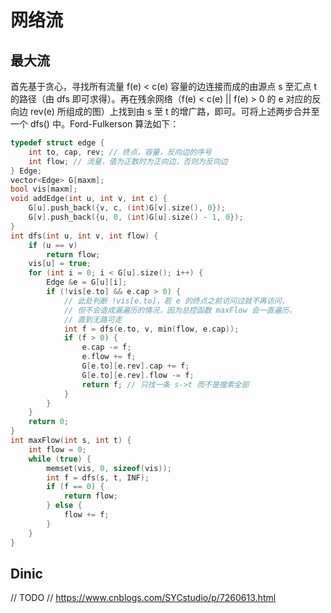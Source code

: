 # 网络流

## 最大流

首先基于贪心，寻找所有流量 f(e) < c(e) 容量的边连接而成的由源点 s 至汇点 t 的路径（由 dfs 即可求得）。再在残余网络（f(e) < c(e) || f(e) > 0 的 e 对应的反向边 rev(e) 所组成的图）上找到由 s 至 t 的增广路，即可。可将上述两步合并至一个 dfs() 中。Ford-Fulkerson 算法如下：

```C++ {.lang-type-C++}
typedef struct edge {
    int to, cap, rev; // 终点，容量，反向边的序号
    int flow; // 流量，值为正数时为正向边，否则为反向边
} Edge;
vector<Edge> G[maxm];
bool vis[maxm];
void addEdge(int u, int v, int c) {
    G[u].push_back({v, c, (int)G[v].size(), 0});
    G[v].push_back({u, 0, (int)G[u].size() - 1, 0});
}
int dfs(int u, int v, int flow) {
    if (u == v)
        return flow;
    vis[u] = true;
    for (int i = 0; i < G[u].size(); i++) {
        Edge &e = G[u][i];
        if (!vis[e.to] && e.cap > 0) {
            // 此处判断 !vis[e.to]，若 e 的终点之前访问过就不再访问，
            // 但不会造成漏遍历的情况，因为总控函数 maxFlow 会一直遍历，
            // 直到无路可走
            int f = dfs(e.to, v, min(flow, e.cap));
            if (f > 0) {
                e.cap -= f;
                e.flow += f;
                G[e.to][e.rev].cap += f;
                G[e.to][e.rev].flow -= f;
                return f; // 只找一条 s->t 而不是搜索全部
            }
        }
    }
    return 0;
}
int maxFlow(int s, int t) {
    int flow = 0;
    while (true) {
        memset(vis, 0, sizeof(vis));
        int f = dfs(s, t, INF);
        if (f == 0) {
            return flow;
        } else {
            flow += f;
        }
    }
}
```

## Dinic

// TODO
// https://www.cnblogs.com/SYCstudio/p/7260613.html